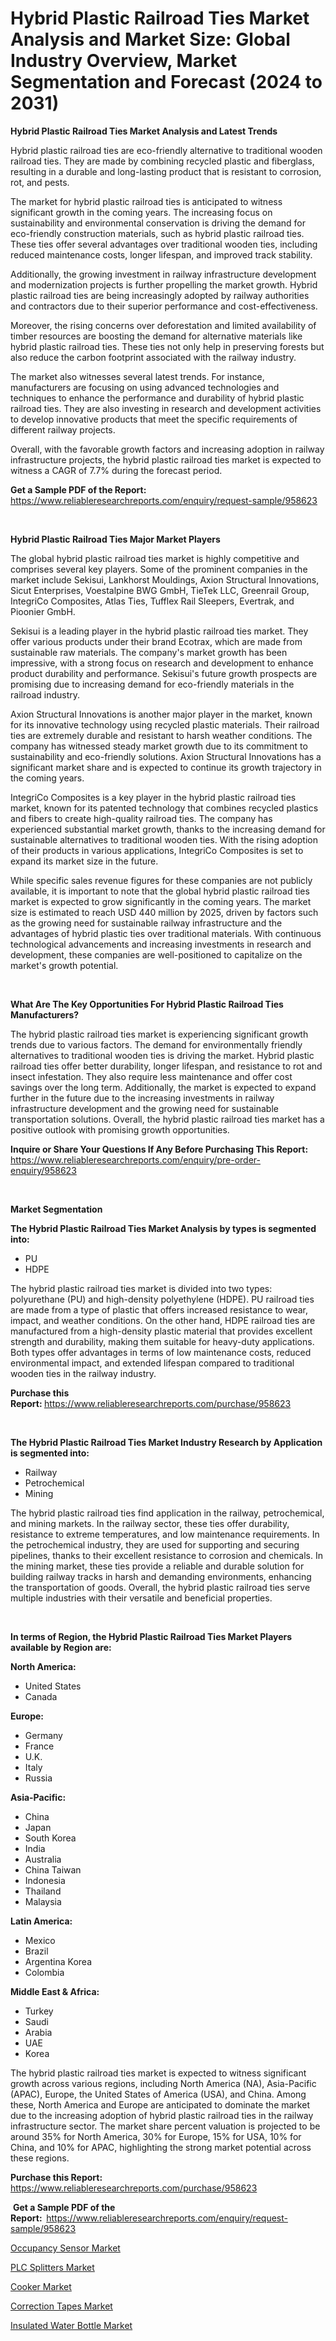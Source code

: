 <p><h1>Hybrid Plastic Railroad Ties Market Analysis and Market Size: Global Industry Overview, Market Segmentation and Forecast (2024 to 2031)</h1></p><p><strong>Hybrid Plastic Railroad Ties Market Analysis and Latest Trends</strong></p>
<p><p>Hybrid plastic railroad ties are eco-friendly alternative to traditional wooden railroad ties. They are made by combining recycled plastic and fiberglass, resulting in a durable and long-lasting product that is resistant to corrosion, rot, and pests.</p><p>The market for hybrid plastic railroad ties is anticipated to witness significant growth in the coming years. The increasing focus on sustainability and environmental conservation is driving the demand for eco-friendly construction materials, such as hybrid plastic railroad ties. These ties offer several advantages over traditional wooden ties, including reduced maintenance costs, longer lifespan, and improved track stability.</p><p>Additionally, the growing investment in railway infrastructure development and modernization projects is further propelling the market growth. Hybrid plastic railroad ties are being increasingly adopted by railway authorities and contractors due to their superior performance and cost-effectiveness.</p><p>Moreover, the rising concerns over deforestation and limited availability of timber resources are boosting the demand for alternative materials like hybrid plastic railroad ties. These ties not only help in preserving forests but also reduce the carbon footprint associated with the railway industry.</p><p>The market also witnesses several latest trends. For instance, manufacturers are focusing on using advanced technologies and techniques to enhance the performance and durability of hybrid plastic railroad ties. They are also investing in research and development activities to develop innovative products that meet the specific requirements of different railway projects.</p><p>Overall, with the favorable growth factors and increasing adoption in railway infrastructure projects, the hybrid plastic railroad ties market is expected to witness a CAGR of 7.7% during the forecast period.</p></p>
<p><strong>Get a Sample PDF of the Report:&nbsp;</strong> <a href="https://www.reliableresearchreports.com/enquiry/request-sample/958623">https://www.reliableresearchreports.com/enquiry/request-sample/958623</a></p>
<p>&nbsp;</p>
<p><strong>Hybrid Plastic Railroad Ties Major Market Players</strong></p>
<p><p>The global hybrid plastic railroad ties market is highly competitive and comprises several key players. Some of the prominent companies in the market include Sekisui, Lankhorst Mouldings, Axion Structural Innovations, Sicut Enterprises, Voestalpine BWG GmbH, TieTek LLC, Greenrail Group, IntegriCo Composites, Atlas Ties, Tufflex Rail Sleepers, Evertrak, and Pioonier GmbH.</p><p>Sekisui is a leading player in the hybrid plastic railroad ties market. They offer various products under their brand Ecotrax, which are made from sustainable raw materials. The company's market growth has been impressive, with a strong focus on research and development to enhance product durability and performance. Sekisui's future growth prospects are promising due to increasing demand for eco-friendly materials in the railroad industry.</p><p>Axion Structural Innovations is another major player in the market, known for its innovative technology using recycled plastic materials. Their railroad ties are extremely durable and resistant to harsh weather conditions. The company has witnessed steady market growth due to its commitment to sustainability and eco-friendly solutions. Axion Structural Innovations has a significant market share and is expected to continue its growth trajectory in the coming years.</p><p>IntegriCo Composites is a key player in the hybrid plastic railroad ties market, known for its patented technology that combines recycled plastics and fibers to create high-quality railroad ties. The company has experienced substantial market growth, thanks to the increasing demand for sustainable alternatives to traditional wooden ties. With the rising adoption of their products in various applications, IntegriCo Composites is set to expand its market size in the future.</p><p>While specific sales revenue figures for these companies are not publicly available, it is important to note that the global hybrid plastic railroad ties market is expected to grow significantly in the coming years. The market size is estimated to reach USD 440 million by 2025, driven by factors such as the growing need for sustainable railway infrastructure and the advantages of hybrid plastic ties over traditional materials. With continuous technological advancements and increasing investments in research and development, these companies are well-positioned to capitalize on the market's growth potential.</p></p>
<p>&nbsp;</p>
<p><strong>What Are The Key Opportunities For Hybrid Plastic Railroad Ties Manufacturers?</strong></p>
<p><p>The hybrid plastic railroad ties market is experiencing significant growth trends due to various factors. The demand for environmentally friendly alternatives to traditional wooden ties is driving the market. Hybrid plastic railroad ties offer better durability, longer lifespan, and resistance to rot and insect infestation. They also require less maintenance and offer cost savings over the long term. Additionally, the market is expected to expand further in the future due to the increasing investments in railway infrastructure development and the growing need for sustainable transportation solutions. Overall, the hybrid plastic railroad ties market has a positive outlook with promising growth opportunities.</p></p>
<p><strong>Inquire or Share Your Questions If Any Before Purchasing This Report:</strong> <a href="https://www.reliableresearchreports.com/enquiry/pre-order-enquiry/958623">https://www.reliableresearchreports.com/enquiry/pre-order-enquiry/958623</a></p>
<p>&nbsp;</p>
<p><strong>Market Segmentation</strong></p>
<p><strong>The Hybrid Plastic Railroad Ties Market Analysis by types is segmented into:</strong></p>
<p><ul><li>PU</li><li>HDPE</li></ul></p>
<p><p>The hybrid plastic railroad ties market is divided into two types: polyurethane (PU) and high-density polyethylene (HDPE). PU railroad ties are made from a type of plastic that offers increased resistance to wear, impact, and weather conditions. On the other hand, HDPE railroad ties are manufactured from a high-density plastic material that provides excellent strength and durability, making them suitable for heavy-duty applications. Both types offer advantages in terms of low maintenance costs, reduced environmental impact, and extended lifespan compared to traditional wooden ties in the railway industry.</p></p>
<p><strong>Purchase this Report:&nbsp;</strong><a href="https://www.reliableresearchreports.com/purchase/958623">https://www.reliableresearchreports.com/purchase/958623</a></p>
<p>&nbsp;</p>
<p><strong>The Hybrid Plastic Railroad Ties Market Industry Research by Application is segmented into:</strong></p>
<p><ul><li>Railway</li><li>Petrochemical</li><li>Mining</li></ul></p>
<p><p>The hybrid plastic railroad ties find application in the railway, petrochemical, and mining markets. In the railway sector, these ties offer durability, resistance to extreme temperatures, and low maintenance requirements. In the petrochemical industry, they are used for supporting and securing pipelines, thanks to their excellent resistance to corrosion and chemicals. In the mining market, these ties provide a reliable and durable solution for building railway tracks in harsh and demanding environments, enhancing the transportation of goods. Overall, the hybrid plastic railroad ties serve multiple industries with their versatile and beneficial properties.</p></p>
<p>&nbsp;</p>
<p><strong>In terms of Region, the Hybrid Plastic Railroad Ties Market Players available by Region are:</strong></p>
<p>
    <p> <strong> North America: </strong>
        <ul>
            <li>United States</li>
            <li>Canada</li>
        </ul>
        </p> 
    <p> <strong> Europe: </strong>
        <ul>
            <li>Germany</li>
            <li>France</li>
            <li>U.K.</li>
            <li>Italy</li>
            <li>Russia</li>
        </ul>
        </p> 
    <p> <strong> Asia-Pacific: </strong>
        <ul>
            <li>China</li>
            <li>Japan</li>
            <li>South Korea</li>
            <li>India</li>
            <li>Australia</li>
            <li>China Taiwan</li>
            <li>Indonesia</li>
            <li>Thailand</li>
            <li>Malaysia</li>
        </ul>
        </p> 
    <p> <strong> Latin America: </strong>
        <ul>
            <li>Mexico</li>
            <li>Brazil</li>
            <li>Argentina Korea</li>
            <li>Colombia</li>
        </ul>
        </p> 
    <p> <strong> Middle East & Africa: </strong>
        <ul>
            <li>Turkey</li>
            <li>Saudi</li>
            <li>Arabia</li>
            <li>UAE</li>
            <li>Korea</li>
        </ul>
    </p>
    </p>
<p><p>The hybrid plastic railroad ties market is expected to witness significant growth across various regions, including North America (NA), Asia-Pacific (APAC), Europe, the United States of America (USA), and China. Among these, North America and Europe are anticipated to dominate the market due to the increasing adoption of hybrid plastic railroad ties in the railway infrastructure sector. The market share percent valuation is projected to be around 35% for North America, 30% for Europe, 15% for USA, 10% for China, and 10% for APAC, highlighting the strong market potential across these regions.</p></p>
<p><strong>Purchase this Report: </strong><a href="https://www.reliableresearchreports.com/purchase/958623">https://www.reliableresearchreports.com/purchase/958623</a></p>
<p>&nbsp;<strong>Get a Sample PDF of the Report:&nbsp;&nbsp;</strong><a href="https://www.reliableresearchreports.com/enquiry/request-sample/958623">https://www.reliableresearchreports.com/enquiry/request-sample/958623</a></p>
<p><strong></strong></p>
<p><p><a href="https://medium.com/@bobbyburke98/occupancy-sensor-market-analysis-and-sze-forecasted-for-period-from-2024-to-2031-8fccf626cb58">Occupancy Sensor Market</a></p><p><a href="https://medium.com/@bobbyburke98/plc-splitters-market-insight-market-trends-growth-forecasted-from-2024-to-2031-ad99992441e2">PLC Splitters Market</a></p><p><a href="https://medium.com/@haileeward2023/cooker-market-analysis-its-cagr-market-segmentation-and-global-industry-overview-c0b525f5a878">Cooker Market</a></p><p><a href="https://medium.com/@haileeward2023/analyzing-correction-tapes-market-global-industry-perspective-and-forecast-2024-to-2031-3b75e697b7d0">Correction Tapes Market</a></p><p><a href="https://medium.com/@haileeward2023/insulated-water-bottle-market-comprehensive-assessment-by-type-application-and-geography-c619c815d442">Insulated Water Bottle Market</a></p></p>